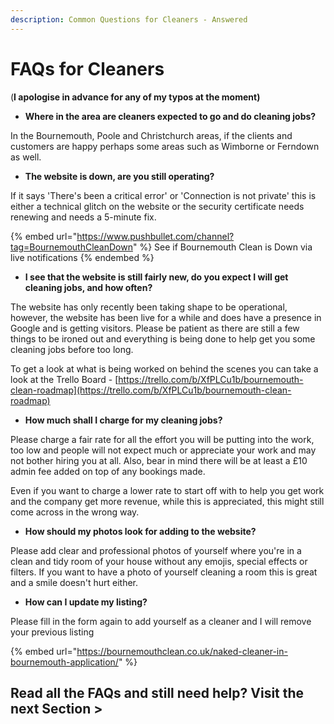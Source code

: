 ```yaml
---
description: Common Questions for Cleaners - Answered
---
```


# FAQs for Cleaners

(**I apologise in advance for any of my typos at the moment)**

* **Where in the area are cleaners expected to go and do cleaning jobs?**

In the Bournemouth, Poole and Christchurch areas, if the clients and customers are happy perhaps some areas such as Wimborne or Ferndown as well.

* **The website is down, are you still operating?**

If it says 'There's been a critical error' or 'Connection is not private' this is either a technical glitch on the website or the security certificate needs renewing and needs a 5-minute fix.&#x20;

{% embed url="https://www.pushbullet.com/channel?tag=BournemouthCleanDown" %}
See if Bournemouth Clean is Down via live notifications
{% endembed %}

* **I see that the website is still fairly new, do you expect I will get cleaning jobs, and how often?**

The website has only recently been taking shape to be operational, however, the website has been live for a while and does have a presence in Google and is getting visitors. Please be patient as there are still a few things to be ironed out and everything is being done to help get you some cleaning jobs before too long.

To get a look at what is being worked on behind the scenes you can take a look at the Trello Board - [https://trello.com/b/XfPLCu1b/bournemouth-clean-roadmap](https://trello.com/b/XfPLCu1b/bournemouth-clean-roadmap)

* **How much shall I charge for my cleaning jobs?**

Please charge a fair rate for all the effort you will be putting into the work, too low and people will not expect much or appreciate your work and may not bother hiring you at all. Also, bear in mind there will be at least a £10 admin fee added on top of any bookings made.

Even if you want to charge a lower rate to start off with to help you get work and the company get more revenue, while this is appreciated, this might still come across in the wrong way.&#x20;

* **How should my photos look for adding to the website?**

Please add clear and professional photos of yourself where you're in a clean and tidy room of your house without any emojis, special effects or filters. If you want to have a photo of yourself cleaning a room this is great and a smile doesn't hurt either.

* **How can I update my listing?**

Please fill in the form again to add yourself as a cleaner and I will remove your previous listing&#x20;

{% embed url="https://bournemouthclean.co.uk/naked-cleaner-in-bournemouth-application/" %}



## Read all the FAQs and still need help? Visit the next Section >

